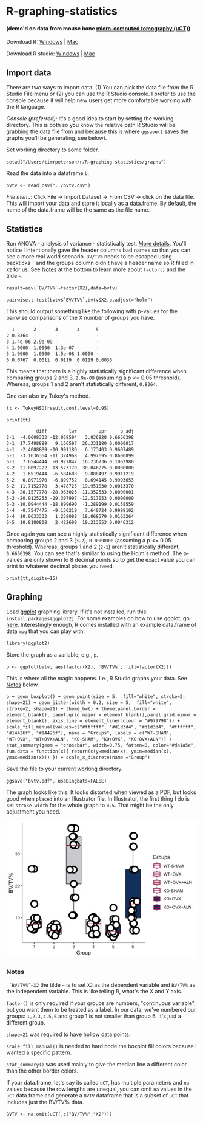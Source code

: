 # R-graphing-statistics 

#### (demo'd on data from mouse bone [micro-computed tomography (uCT)](http://www.musculoskeletalcore.wustl.edu/content/Core/2976/B-Structure-and-Strength-Core/Services/Technical-Notes-and-Presentations.aspx))

Download R: [Windows](https://cran.r-project.org/bin/windows/base/R-3.5.1-win.exe) | [Mac](https://cran.r-project.org/bin/macosx/R-3.5.1.pkg)

Download R studio: [Windows](https://download1.rstudio.org/RStudio-1.1.456.exe) | [Mac](https://download1.rstudio.org/RStudio-1.1.456.dmg)

## Import data

There are two ways to import data. (1) You can pick the data file from the R Studio File menu or (2) you can use the R Studio console. I prefer to use the console because it will help new users get more comfortable working with the R language. 

*Console (preferred):* It's a good idea to start by setting the working directory. This is both so you know the relative path R Studio will be grabbing the data file from and because this is where `ggsave()` saves the graphs you'll be generating, see below).

Set working directory to some folder.

`setwd("/Users/timrpeterson/r/R-graphing-statistics/graphs")`

Read the data into a dataframe `b`.

`bvtv <- read_csv("../bvtv.csv")`

*File menu*: Click File -> Import Dataset -> From CSV -> click on the data file. This will import your data and store it locally as a data.frame. By default, the name of the data.frame will be the same as the file name.

## Statistics

Run ANOVA - analysis of variance - statistically test. [More details](https://github.com/tim-peterson/R-graphing-statistics/blob/master/Analysis%20of%20variance.pdf). You'll notice I intentionally gave the header columns bad names so that you can see a more real world scenario. `BV/TV%` needs to be escaped using backticks `` ` `` and the groups column didn't have a header name so R filled in `X2` for us. See [Notes](#notes) at the bottom to learn more about `factor()` and the tilde `~`.

``result=aov(`BV/TV%`~factor(X2),data=bvtv)``

``pairwise.t.test(bvtv$`BV/TV%`,bvtv$X2,p.adjust="holm")``

This should output something like the following with p-values for the pairwise comparisons of the X number of groups you have.

	  1       2       3       4      5     
	2 0.8364  -       -       -      -     
	3 1.4e-06 2.9e-09 -       -      -     
	4 1.0000  1.0000  1.3e-07 -      -     
	5 1.0000  1.0000  1.5e-08 1.0000 -     
	6 0.0767  0.0011  0.0119  0.0119 0.0036

This means that there is a highly statistically significant difference when comparing groups 2 and 3, `2.9e-09` (assuming a p <= 0.05 threshold). Whereas, groups 1 and 2 aren't statistically different, `0.8364`. 	

One can also try Tukey's method. 

`tt <- TukeyHSD(result,conf.level=0.95)`

`print(tt)`

	           diff        lwr        upr     p adj
	2-1  -4.0608333 -12.058594   3.936928 0.6656398
	3-1  17.7488889   9.166597  26.331180 0.0000017
	4-1  -2.4088889 -10.991180   6.173403 0.9607489
	5-1  -3.1636364 -11.324968   4.997695 0.8600899
	6-1   7.6544444  -0.927847  16.236736 0.1062980
	3-2  21.8097222  13.573170  30.046275 0.0000000
	4-2   1.6519444  -6.584608   9.888497 0.9911219
	5-2   0.8971970  -6.899752   8.694145 0.9993653
	6-2  11.7152778   3.478725  19.951830 0.0013370
	4-3 -20.1577778 -28.963023 -11.352533 0.0000001
	5-3 -20.9125253 -29.307997 -12.517053 0.0000000
	6-3 -10.0944444 -18.899690  -1.289199 0.0158559
	5-4  -0.7547475  -9.150219   7.640724 0.9998102
	6-4  10.0633333   1.258088  18.868579 0.0163264
	6-5  10.8180808   2.422609  19.213553 0.0046312


Once again you can see a highly statistically significant difference when comparing groups 2 and 3 (`3-2`), `0.0000000` (assuming a p <= 0.05 threshold). Whereas, groups 1 and 2 (`2-1`) aren't statistically different, `0.6656398`. 	You can see that's similiar to using the Holm's method. The p-values are only shown to 8 decimal points so to get the exact value you can print to whatever decimal places you need. 

`print(tt,digits=15)`

## Graphing

Load [ggplot](https://cran.r-project.org/web/packages/ggplot2/index.html) graphing library. If it's not installed, run this: `install.packages(ggplot2)`. For some examples on how to use ggplot, go [here](https://ggplot2.tidyverse.org/reference/geom_boxplot.html#examples). Interestingly enough, R comes installed with an example data.frame of data `mpg` that you can play with.

`library(ggplot2)`  

Store the graph as a variable, e.g., `p`.

``p <- ggplot(bvtv, aes(factor(X2), `BV/TV%`, fill=factor(X2)))``

This is where all the magic happens. I.e., R Studio graphs your data. See [Notes](#notes) below.


	p + geom_boxplot() + geom_point(size = 5,  fill="white", stroke=2, shape=21) + geom_jitter(width = 0.2, size = 5,  fill="white", stroke=2, shape=21) + theme_bw() + theme(panel.border = element_blank(), panel.grid.major = element_blank(),panel.grid.minor = element_blank(), axis.line = element_line(colour = "#979798")) + scale_fill_manual(values=c("#ffffff", "#d1d3d4", "#d1d3d4", "#ffffff", "#14426f", "#14426f"), name = "Groups", labels = c("WT-SHAM", "WT+OVX", "WT+OVX+ALN", "KO-SHAM", "KO+OVX", "KO+OVX+ALN")) + stat_summary(geom = "crossbar", width=0.75, fatten=0, color="#da1a5e", fun.data = function(x){ return(c(y=median(x), ymin=median(x), ymax=median(x))) }) + scale_x_discrete(name ="Group")


Save the file to your current working directory. 

`ggsave("bvtv.pdf", useDingbats=FALSE)`

The graph looks like this. It looks distorted when viewed as a PDF, but looks good when `placed` into an Illustrator file. In Illustrator, the first thing I do is set `stroke width` for the whole graph to `0.5`. That might be the only adjustment you need.

![bvtv.pdf](bvtv.jpeg)

### Notes

`` `BV/TV%`~X2`` the tilde `~` is to set `X2` as the dependent variable and `BV/TV%` as the independent variable. This is like telling R, what's the X and Y axis.

`factor()` is only required if your groups are numbers, "continuous variable", but you want them to be treated as a label. In our data, we've numbered our groups: `1,2,3,4,5,6` and group 1 is not smaller than group 6. It's just a different group. 

`shape=21` was required to have hollow data points. 

`scale_fill_manual()` is needed to hard code the boxplot fill colors because I wanted a specific pattern.

`stat_summary()` was used mainly to give the median line a different color than the other border colors.


If your data.frame, let's say its called `uCT`, has multiple parameters and `na` values because the row lengths are unequal, you can omit `na` values in the `uCT` data.frame and generate a `BVTV` dataframe that is a subset of `uCT` that includes just the BV/TV% data.

`BVTV <- na.omit(uCT[,c("BV/TV%","X2")])`

